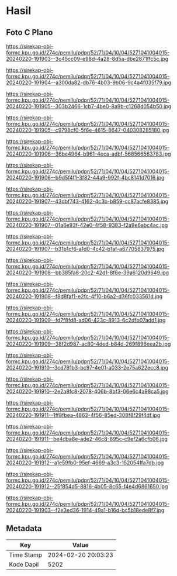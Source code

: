 # Hasil

## Foto C Plano

https://sirekap-obj-formc.kpu.go.id/274c/pemilu/pdpr/52/71/04/10/04/5271041004015-20240220-191903--3c45cc09-e98d-4a28-8d5a-dbe2871ffc5c.jpg

https://sirekap-obj-formc.kpu.go.id/274c/pemilu/pdpr/52/71/04/10/04/5271041004015-20240220-191904--a300da82-db76-4b03-9b06-9c4a4f035f79.jpg

https://sirekap-obj-formc.kpu.go.id/274c/pemilu/pdpr/52/71/04/10/04/5271041004015-20240220-191905--303b2466-1cb7-4be0-8a9b-c1268d054b50.jpg

https://sirekap-obj-formc.kpu.go.id/274c/pemilu/pdpr/52/71/04/10/04/5271041004015-20240220-191905--c9798cf0-5f6e-4615-8647-040308285180.jpg

https://sirekap-obj-formc.kpu.go.id/274c/pemilu/pdpr/52/71/04/10/04/5271041004015-20240220-191906--36be4964-b961-4eca-adbf-568566563783.jpg

https://sirekap-obj-formc.kpu.go.id/274c/pemilu/pdpr/52/71/04/10/04/5271041004015-20240220-191906--b9d5f4f1-3f82-44a9-992f-4bc8141d7016.jpg

https://sirekap-obj-formc.kpu.go.id/274c/pemilu/pdpr/52/71/04/10/04/5271041004015-20240220-191907--43dbf743-4162-4c3b-b859-cc87acfe8385.jpg

https://sirekap-obj-formc.kpu.go.id/274c/pemilu/pdpr/52/71/04/10/04/5271041004015-20240220-191907--01a6e93f-42e0-4f58-9383-f2a9e6abc4ac.jpg

https://sirekap-obj-formc.kpu.go.id/274c/pemilu/pdpr/52/71/04/10/04/5271041004015-20240220-191907--b31b1cf6-a1d0-4c42-b1af-a67705837975.jpg

https://sirekap-obj-formc.kpu.go.id/274c/pemilu/pdpr/52/71/04/10/04/5271041004015-20240220-191908--bb385fa8-20c2-42d1-8f6e-39a6120d9649.jpg

https://sirekap-obj-formc.kpu.go.id/274c/pemilu/pdpr/52/71/04/10/04/5271041004015-20240220-191908--f8d8faf1-e2fc-4f10-b6a2-d36fc033561d.jpg

https://sirekap-obj-formc.kpu.go.id/274c/pemilu/pdpr/52/71/04/10/04/5271041004015-20240220-191909--fd7f8fd8-ad06-423c-8913-6c2dfb07add1.jpg

https://sirekap-obj-formc.kpu.go.id/274c/pemilu/pdpr/52/71/04/10/04/5271041004015-20240220-191909--38f2d987-ac80-4ded-b84d-269f896eea2b.jpg

https://sirekap-obj-formc.kpu.go.id/274c/pemilu/pdpr/52/71/04/10/04/5271041004015-20240220-191910--3cd791b3-bc97-4e01-a033-2e75a622ecc8.jpg

https://sirekap-obj-formc.kpu.go.id/274c/pemilu/pdpr/52/71/04/10/04/5271041004015-20240220-191910--2e2a8fc8-2078-406b-8bf3-06e6c4a98ca5.jpg

https://sirekap-obj-formc.kpu.go.id/274c/pemilu/pdpr/52/71/04/10/04/5271041004015-20240220-191911--1ff8fbea-4863-4f56-85ed-308f8f29f4df.jpg

https://sirekap-obj-formc.kpu.go.id/274c/pemilu/pdpr/52/71/04/10/04/5271041004015-20240220-191911--be4dba8e-ade2-46c8-895c-c9ef2a6cfb06.jpg

https://sirekap-obj-formc.kpu.go.id/274c/pemilu/pdpr/52/71/04/10/04/5271041004015-20240220-191912--a1e59fb0-95ef-4669-a3c3-152054ffa7db.jpg

https://sirekap-obj-formc.kpu.go.id/274c/pemilu/pdpr/52/71/04/10/04/5271041004015-20240220-191912--25f854d5-8816-4b05-8c65-f4e4d6861650.jpg

https://sirekap-obj-formc.kpu.go.id/274c/pemilu/pdpr/52/71/04/10/04/5271041004015-20240220-191903--f2e3ed36-1914-49a1-b16d-bc5b18ede8f7.jpg


## Metadata

| Key        | Value               |
| ---------- | ------------------- |
| Time Stamp | 2024-02-20 20:03:23 |
| Kode Dapil | 5202                |



